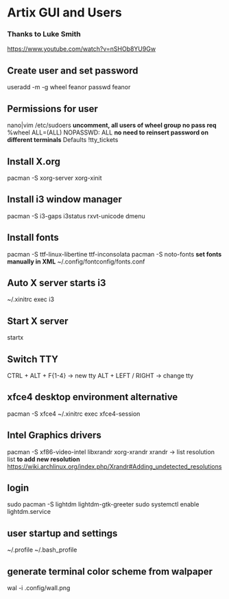 # Artix GUI and Users
### Thanks to Luke Smith
https://www.youtube.com/watch?v=nSHOb8YU9Gw

## Create user and set password
useradd -m -g wheel feanor
passwd feanor

## Permissions for user
nano|vim /etc/sudoers
**uncomment, all users of wheel group no pass req**
%wheel ALL=(ALL) NOPASSWD: ALL 
**no need to reinsert password on different terminals**
Defaults !tty_tickets

## Install X.org
pacman -S xorg-server xorg-xinit

## Install i3 window manager
pacman -S i3-gaps i3status rxvt-unicode dmenu

## Install fonts
pacman -S ttf-linux-libertine ttf-inconsolata
pacman -S noto-fonts
**set fonts manually in XML**
~/.config/fontconfig/fonts.conf

## Auto X server starts i3
~/.xinitrc
exec i3

## Start X server
startx

## Switch TTY
CTRL + ALT + F{1-4} -> new tty
ALT + LEFT / RIGHT -> change tty

## xfce4 desktop environment alternative
pacman -S xfce4
~/.xinitrc
exec xfce4-session

## Intel Graphics drivers
pacman -S xf86-video-intel libxrandr xorg-xrandr
xrandr -> list resolution list
**to add new resolution**
https://wiki.archlinux.org/index.php/Xrandr#Adding_undetected_resolutions

## login
sudo pacman -S lightdm lightdm-gtk-greeter
sudo systemctl enable lightdm.service

## user startup and settings
~/.profile
~/.bash_profile

## generate terminal color scheme from walpaper
wal -i .config/wall.png
